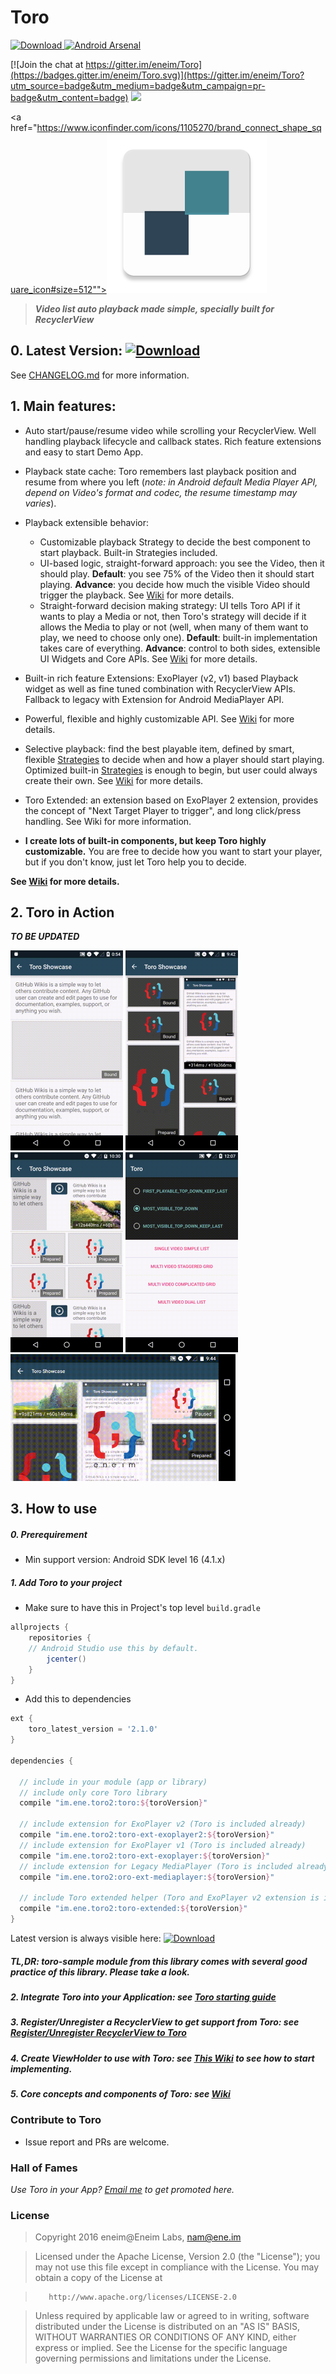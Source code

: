 # Toro

[ ![Download](https://api.bintray.com/packages/eneim/Toro/toro/images/download.svg) ](https://bintray.com/eneim/Toro/toro/_latestVersion)
[![Android Arsenal](https://img.shields.io/badge/Android%20Arsenal-Toro-green.svg?style=true)](https://android-arsenal.com/details/1/3106)

[![Join the chat at https://gitter.im/eneim/Toro](https://badges.gitter.im/eneim/Toro.svg)](https://gitter.im/eneim/Toro?utm_source=badge&utm_medium=badge&utm_campaign=pr-badge&utm_content=badge) <a href="http://www.methodscount.com/?lib=im.ene.toro2%3Atoro%3A2.1.0"><img src="https://img.shields.io/badge/Methods and size-core: 250 | deps: 9441 | 28 KB-e91e63.svg"/></a>


<a href="https://www.iconfinder.com/icons/1105270/brand_connect_shape_square_icon#size=512""><img src="/art/web_hi_res_512.png" width="256"></a>



> ***Video list auto playback made simple, specially built for RecyclerView***

## 0. Latest Version:  [ ![Download](https://api.bintray.com/packages/eneim/Toro/toro/images/download.svg) ](https://bintray.com/eneim/Toro/toro/_latestVersion)

See [CHANGELOG.md](CHANGELOG.md) for more information.

## 1. Main features:

- Auto start/pause/resume video while scrolling your RecyclerView. Well handling playback lifecycle and callback states. Rich feature extensions and easy to start Demo App.

- Playback state cache: Toro remembers last playback position and resume from where you left (*note: in Android default Media Player API, depend on Video's format and codec, the resume timestamp may varies*).

- Playback extensible behavior:
  - Customizable playback Strategy to decide the best component to start playback. Built-in Strategies included.
  - UI-based logic, straight-forward approach: you see the Video, then it should play. **Default**: you see 75% of the Video then it should start playing. **Advance**: you decide how much the visible Video should trigger the playback. See [Wiki](https://github.com/eneim/Toro/wiki) for more details.
  - Straight-forward decision making strategy: UI tells Toro API if it wants to play a Media or not, then Toro's strategy will decide if it allows the Media to play or not (well, when many of them want to play, we need to choose only one). **Default**: built-in implementation takes care of everything. **Advance**: control to both sides, extensible UI Widgets and Core APIs. See [Wiki](https://github.com/eneim/Toro/wiki) for more details.

- Built-in rich feature Extensions: ExoPlayer (v2, v1) based Playback widget as well as fine tuned combination with RecyclerView APIs. Fallback to legacy with Extension for Android MediaPlayer API.

- Powerful, flexible and highly customizable API. See [Wiki](https://github.com/eneim/Toro/wiki) for more details.

- Selective playback: find the best playable item, defined by smart, flexible [Strategies](/toro/src/main/java/im/ene/toro/ToroStrategy.java) to decide when and how a player should start playing. Optimized built-in [Strategies](/toro/src/main/java/im/ene/toro/Toro.java#L339) is enough to begin, but user could always create their own. See [Wiki](https://github.com/eneim/Toro/wiki) for more details.

- Toro Extended: an extension based on ExoPlayer 2 extension, provides the concept of "Next Target Player to trigger", and long click/press handling. See Wiki for more information.

- **I create lots of built-in components, but keep Toro highly customizable.** You are free to decide how you want to start your player, but if you don't know, just let Toro help you to decide.

**See [Wiki](https://github.com/eneim/Toro/wiki) for more details.**

## 2. Toro in Action

***TO BE UPDATED***

<img src="/art/sample_1.gif" width="180">
<img src="/art/sample_2.gif" width="180">
<img src="/art/sample_4.gif" width="180">
<img src="/art/sample_5.gif" width="180">

<img src="/art/sample_3.gif" width="360">

## 3. How to use

##### 0. Prerequirement

- Min support version: Android SDK level 16 (4.1.x)

##### 1. Add Toro to your project

- Make sure to have this in Project's top level ```build.gradle```

```groovy
allprojects {
	repositories {
    // Android Studio use this by default.
		jcenter()
	}
}
```

- Add this to dependencies

```groovy
ext {
	toro_latest_version = '2.1.0'
}

dependencies {

  // include in your module (app or library)
  // include only core Toro library
  compile "im.ene.toro2:toro:${toroVersion}"

  // include extension for ExoPlayer v2 (Toro is included already)
  compile "im.ene.toro2:toro-ext-exoplayer2:${toroVersion}"
  // include extension for ExoPlayer v1 (Toro is included already)
  compile "im.ene.toro2:toro-ext-exoplayer:${toroVersion}"
  // include extension for Legacy MediaPlayer (Toro is included already)
  compile "im.ene.toro2:oro-ext-mediaplayer:${toroVersion}"

  // include Toro extended helper (Toro and ExoPlayer v2 extension is included already)
  compile "im.ene.toro2:toro-extended:${toroVersion}"
}
```

Latest version is always visible here: [![Download](https://api.bintray.com/packages/eneim/Toro/toro/images/download.svg) ](https://bintray.com/eneim/Toro/toro/_latestVersion)

##### **TL,DR**: **toro-sample** module from this library comes with several good practice of this library. Please take a look.

##### 2. Integrate **Toro** into your Application: see [Toro starting guide](https://github.com/eneim/Toro/wiki/0.-Toro-starting-guide)

##### 3. Register/Unregister a RecyclerView to get support from **Toro**: see [Register/Unregister RecyclerView to Toro](https://github.com/eneim/Toro/wiki/0.-Toro-starting-guide#registerunregister-recyclerview-to-toro)

##### 4. Create ViewHolder to use with **Toro**: see [This Wiki](https://github.com/eneim/Toro/wiki/1.-Toro-in-Practice---A-Beginner-Guide) to see how to start implementing.

##### 5. Core concepts and components of **Toro**: see [Wiki](https://github.com/eneim/Toro/wiki)

### Contribute to Toro

- Issue report and PRs are welcome.

### Hall of Fames

*Use Toro in your App? <a href="mailto:nam@ene.im?subject=Hi Nam">Email me</a> to get promoted here.*

### License

> Copyright 2016 eneim@Eneim Labs, nam@ene.im

> Licensed under the Apache License, Version 2.0 (the "License");
> you may not use this file except in compliance with the License.
> You may obtain a copy of the License at

>        http://www.apache.org/licenses/LICENSE-2.0

> Unless required by applicable law or agreed to in writing, software
> distributed under the License is distributed on an "AS IS" BASIS,
> WITHOUT WARRANTIES OR CONDITIONS OF ANY KIND, either express or implied.
> See the License for the specific language governing permissions and
> limitations under the License.
